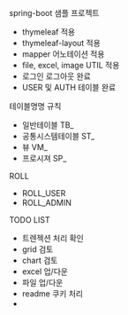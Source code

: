 spring-boot 샘플 프로젝트
- thymeleaf 적용
- thymeleaf-layout 적용
- mapper 어노테이션 적용
- file, excel, image UTIL 적용
- 로그인 로그아웃 완료
- USER 및 AUTH 테이블 완료

테이블명명 규칙
- 일반테이블 TB_
- 공통시스템테이블 ST_
- 뷰 VM_
- 프로시져 SP_

ROLL
- ROLL_USER
- ROLL_ADMIN

TODO LIST
- 트렌젝션 처리 확인
- grid 검토
- chart 검토
- excel 업/다운
- 파일 업/다운
- readme 쿠키 처리
- 
